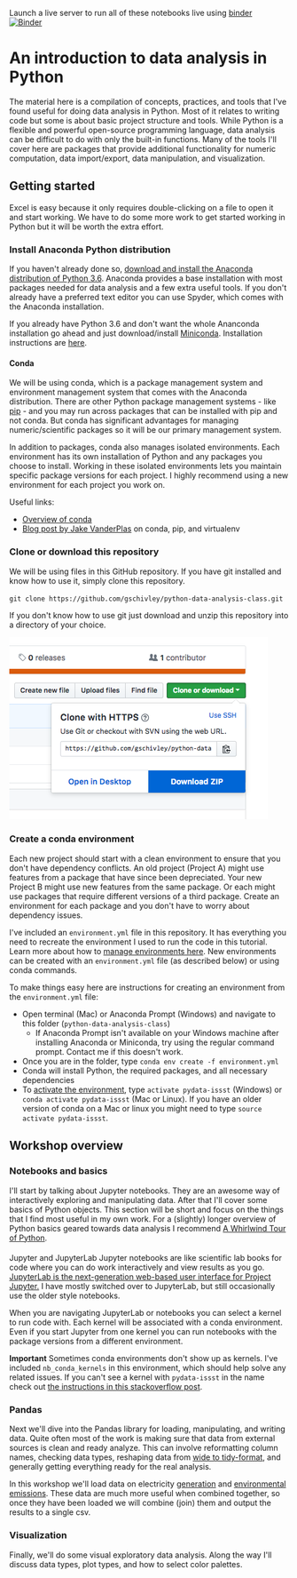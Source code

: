 Launch a live server to run all of these notebooks live using [binder](https://mybinder.org)  
[![Binder](https://mybinder.org/badge.svg)](https://mybinder.org/v2/gh/gschivley/python-data-analysis-class/master)

# An introduction to data analysis in Python
The material here is a compilation of concepts, practices, and tools that I've found useful for doing data analysis in Python. Most of it relates to writing code but some is about basic project structure and tools. While Python is a flexible and powerful open-source programming language, data analysis can be difficult to do with only the built-in functions. Many of the tools I'll cover here are packages that provide additional functionality for numeric computation, data import/export, data manipulation, and visualization.

## Getting started
Excel is easy because it only requires double-clicking on a file to open it and start working. We have to do some more work to get started working in Python but it will be worth the extra effort.

### Install Anaconda Python distribution
If you haven't already done so, [download and install the Anaconda distribution of Python 3.6][1]. Anaconda provides a base installation with most packages needed for data analysis and a few extra useful tools. If you don't already have a preferred text editor you can use Spyder, which comes with the Anaconda installation.

If you already have Python 3.6 and don't want the whole Ananconda installation go ahead and just download/install [Miniconda](https://conda.io/miniconda.html). Installation instructions are [here](https://conda.io/docs/user-guide/install/index.html#regular-installation).

#### Conda
We will be using conda, which is a package management system and environment management system that comes with the Anaconda distribution. There are other Python package management systems - like [pip][2] - and you may run across packages that can be installed with pip and not conda. But conda has significant advantages for managing numeric/scientific packages so it will be our primary management system.

In addition to packages, conda also manages isolated environments. Each environment has its own installation of Python and any packages you choose to install. Working in these isolated environments lets you maintain specific package versions for each project. I highly recommend using a new environment for each project you work on.

Useful links:
- [Overview of conda][3]
- [Blog post by Jake VanderPlas][4] on conda, pip, and virtualenv

### Clone or download this repository
We will be using files in this GitHub repository. If you have git installed and know how to use it, simply clone this repository.

`git clone https://github.com/gschivley/python-data-analysis-class.git`

If you don't know how to use git just download and unzip this repository into a directory of your choice.

![download_zip](misc/github_download.png)

### Create a conda environment
Each new project should start with a clean environment to ensure that you don't have dependency conflicts. An old project (Project A) might use features from a package that have since been depreciated. Your new Project B might use new features from the same package. Or each might use packages that require different versions of a third package. Create an environment for each package and you don't have to worry about dependency issues.

I've included an `environment.yml` file in this repository. It has everything you need to recreate the environment I used to run the code in this tutorial. Learn more about how to [manage environments here][5]. New environments can be created with an `environment.yml` file (as described below) or using conda commands.

To make things easy here are instructions for creating an environment from the `environment.yml` file:
- Open terminal (Mac) or Anaconda Prompt (Windows) and navigate to this folder (`python-data-analysis-class`)
  - If Anaconda Prompt isn't available on your Windows machine after installing Anaconda or Miniconda, try using the regular command prompt. Contact me if this doesn't work.
- Once you are in the folder, type `conda env create -f environment.yml`
- Conda will install Python, the required packages, and all necessary dependencies
- To [activate the environment][6], type `activate pydata-issst` (Windows) or `conda activate pydata-issst` (Mac or Linux). If you have an older version of conda on a Mac or linux you might need to type `source activate pydata-issst`.

## Workshop overview

### Notebooks and basics
I'll start by talking about Jupyter notebooks. They are an awesome way of interactively exploring and manipulating data. After that I'll cover some basics of Python objects. This section will be short and focus on the things that I find most useful in my own work. For a (slightly) longer overview of Python basics geared towards data analysis I recommend [A Whirlwind Tour of Python][7].

####
Jupyter and JupyterLab
Jupyter notebooks are like scientific lab books for code where you can do work interactively and view results as you go. [JupyterLab is the next-generation web-based user interface for Project Jupyter.][12] I have mostly switched over to JupyterLab, but still occasionally use the older style notebooks.

When you are navigating JupyterLab or notebooks you can select a kernel to run code with. Each kernel will be associated with a conda environment. Even if you start Jupyter from one kernel you can run notebooks with the package versions from a different environment.

**Important**
Sometimes conda environments don't show up as kernels. I've included `nb_conda_kernels` in this environment, which should help solve any related issues. If you can't see a kernel with `pydata-issst` in the name check out [the instructions in this stackoverflow post][13].


### Pandas
Next we'll dive into the Pandas library for loading, manipulating, and writing data. Quite often most of the work is making sure that data from external sources is clean and ready analyze. This can involve reformatting column names, checking data types, reshaping data from [wide to tidy-format][8], and generally getting everything ready for the real analysis.

In this workshop we'll load data on electricity [generation][9] and [environmental emissions][11]. These data are much more useful when combined together, so once they have been loaded we will combine (join) them and output the results to a single csv.

### Visualization
Finally, we'll do some visual exploratory data analysis. Along the way I'll discuss data types, plot types, and how to select color palettes.











[1]: https://www.anaconda.com/download
[2]: https://pypi.org/
[3]: https://conda.io/docs/user-guide/overview.html
[4]: https://jakevdp.github.io/blog/2016/08/25/conda-myths-and-misconceptions/
[5]: https://conda.io/docs/user-guide/tasks/manage-environments.html#managing-environments
[6]: https://conda.io/docs/user-guide/tasks/manage-environments.html#activating-an-environment
[7]: https://nbviewer.jupyter.org/github/jakevdp/WhirlwindTourOfPython/blob/master/Index.ipynb
[8]: http://vita.had.co.nz/papers/tidy-data.html
[9]: https://www.eia.gov/electricity/data/eia923
[10]: https://www.eia.gov/electricity/data/eia860
[11]: https://ampd.epa.gov/ampd/
[12]: https://jupyterlab.readthedocs.io/en/stable/getting_started/overview.html
[13]: https://stackoverflow.com/a/44786736

